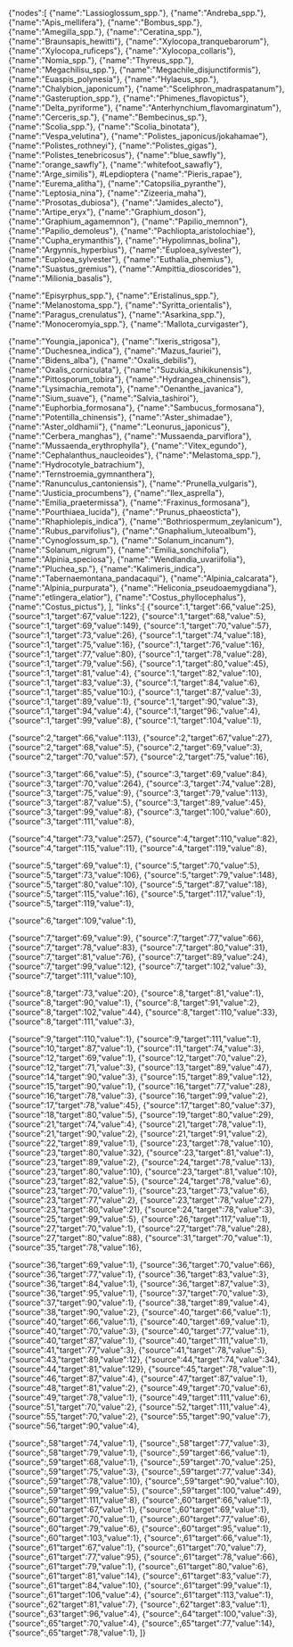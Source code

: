 {"nodes":[
{"name":"Lassioglossum_spp."},
{"name":"Andreba_spp."},
{"name":"Apis_mellifera"},
{"name":"Bombus_spp."},
{"name":"Amegilla_spp."},
{"name":"Ceratina_spp."},
{"name":"Braunsapis_hewitti"},
{"name":"Xylocopa_tranquebarorum"},
{"name":"Xylocopa_ruficeps"},
{"name":"Xylocopa_collaris"},
{"name":"Nomia_spp."},
{"name":"Thyreus_spp."},
{"name":"Megachilisu_spp."},
{"name":"Megachile_disjunctiformis"},
{"name":"Euaspis_polynesia"},
{"name":"Hylaeus_spp."},
{"name":"Chalybion_japonicum"},
{"name":"Sceliphron_madraspatanum"},
{"name":"Gasteruption_spp."},
{"name":"Phimenes_flavopictus"},
{"name":"Delta_pyriforme"},
{"name":"Anterhynchium_flavomarginatum"},
{"name":"Cerceris_sp."},
{"name":"Bembecinus_sp."},
{"name":"Scolia_spp."},
{"name":"Scolia_binotata"},
{"name":"Vespa_velutina"},
{"name":"Polistes_japonicus/jokahamae"},
{"name":"Polistes_rothneyi"},
{"name":"Polistes_gigas"},
{"name":"Polistes_tenebricosus"},
{"name":"blue_sawfly"},
{"name":"orange_sawfly"},
{"name":"whitefoot_sawafly"},
{"name":"Arge_similis"},
#Lepdioptera
{"name":"Pieris_rapae"},
{"name":"Eurema_alitha"},
{"name":"Catopsilia_pyranthe"},
{"name":"Leptosia_nina"},
{"name":"Zizeeria_maha"},
{"name":"Prosotas_dubiosa"},
{"name":"Jamides_alecto"},
{"name":"Artipe_eryx"},
{"name":"Graphium_doson"},
{"name":"Graphium_agamemnon"},
{"name":"Papilio_memnon"},
{"name":"Papilio_demoleus"},
{"name":"Pachliopta_aristolochiae"},
{"name":"Cupha_erymanthis"},
{"name":"Hypolimnas_bolina"},
{"name":"Argynnis_hyperbius"},
{"name":"Euploea_sylvester"},
{"name":"Euploea_sylvester"},
{"name":"Euthalia_phemius"},
{"name":"Suastus_gremius"},
{"name":"Ampittia_dioscorides"},
{"name":"Milionia_basalis"},

{"name":"Episyrphus_spp."},
{"name":"Eristalinus_spp."},
{"name":"Melanostoma_spp."},
{"name":"Syritta_orientalis"},
{"name":"Paragus_crenulatus"},
{"name":"Asarkina_spp."},
{"name":"Monoceromyia_spp."},
{"name":"Mallota_curvigaster"},

{"name":"Youngia_japonica"},
{"name":"Ixeris_strigosa"},
{"name":"Duchesnea_indica"},
{"name":"Mazus_fauriei"},
{"name":"Bidens_alba"},
{"name":"Oxalis_debilis"},
{"name":"Oxalis_corniculata"},
{"name":"Suzukia_shikikunensis"},
{"name":"Pittosporum_tobira"},
{"name":"Hydrangea_chinensis"},
{"name":"Lysimachia_remota"},
{"name":"Oenanthe_javanica"},
{"name":"Sium_suave"},
{"name":"Salvia_tashiroi"},
{"name":"Euphorbia_formosana"},
{"name":"Sambucus_formosana"},
{"name":"Potentilla_chinensis"},
{"name":"Aster_shimadae"},
{"name":"Aster_oldhamii"},
{"name":"Leonurus_japonicus"},
{"name":"Cerbera_manghas"},
{"name":"Mussaenda_parviflora"},
{"name":"Mussaenda_erythrophylla"},
{"name":"Vitex_egundo"},
{"name":"Cephalanthus_naucleoides"},
{"name":"Melastoma_spp."},
{"name":"Hydrocotyle_batrachium"},
{"name":"Ternstroemia_gymnanthera"},
{"name":"Ranunculus_cantoniensis"},
{"name":"Prunella_vulgaris"},
{"name":"Justicia_procumbens"},
{"name":"Ilex_asprella"},
{"name":"Emilia_praetermissa"},
{"name":"Fraxinus_formosana"},
{"name":"Pourthiaea_lucida"},
{"name":"Prunus_phaeosticta"},
{"name":"Rhaphiolepis_indica"},
{"name":"Bothriospermum_zeylanicum"},
{"name":"Rubus_parvifolius"},
{"name":"Gnaphalium_luteoalbum"},
{"name":"Cynoglossum_sp."},
{"name":"Solanum_incanum"},
{"name":"Solanum_nigrum"},
{"name":"Emilia_sonchifolia"},
{"name":"Alpinia_speciosa"},
{"name":"Wendlandia_uvariifolia"},
{"name":"Pluchea_sp."},
{"name":"Kalimeris_indica"},
{"name":"Tabernaemontana_pandacaqui"},
{"name":"Alpinia_calcarata"},
{"name":"Alpinia_purpurata"},
{"name":"Heliconia_pseudoaemygdiana"},
{"name":"etlingera_elatior"},
{"name":"Costus_phyllocephalus"},
{"name":"Costus_pictus"},
],
"links":[
{"source":1,"target":66,"value":25},
{"source":1,"target":67,"value":122},
{"source":1,"target":68,"value":5},
{"source":1,"target":69,"value":149},
{"source":1,"target":70,"value":57},
{"source":1,"target":73,"value":26},
{"source":1,"target":74,"value":18},
{"source":1,"target":75,"value":16},
{"source":1,"target":76,"value":16},
{"source":1,"target":77,"value":80},
{"source":1,"target":78,"value":28},
{"source":1,"target":79,"value":56},
{"source":1,"target":80,"value":45},
{"source":1,"target":81,"value":4},
{"source":1,"target":82,"value":10},
{"source":1,"target":83,"value":3},
{"source":1,"target":84,"value":6},
{"source":1,"target":85,"value"10:},
{"source":1,"target":87,"value":3},
{"source":1,"target":89,"value":1},
{"source":1,"target":90,"value":3},
{"source":1,"target":94,"value":4},
{"source":1,"target"96:,"value":4},
{"source":1,"target":99,"value":8},
{"source":1,"target":104,"value":1},

{"source":2,"target":66,"value":113},
{"source":2,"target":67,"value":27},
{"source":2,"target":68,"value":5},
{"source":2,"target":69,"value":3},
{"source":2,"target":70,"value":57},
{"source":2,"target":75,"value":16},

{"source":3,"target":66,"value":5},
{"source":3,"target":69,"value":84},
{"source":3,"target":70,"value":264},
{"source":3,"target":74,"value":28},
{"source":3,"target":75,"value":9},
{"source":3,"target":79,"value":113},
{"source":3,"target":87,"value":5},
{"source":3,"target":89,"value":45},
{"source":3,"target":99,"value":8},
{"source":3,"target":100,"value":60},
{"source":3,"target":111,"value":8},

{"source":4,"target":73,"value":257},
{"source":4,"target":110,"value":82},
{"source":4,"target":115,"value":11},
{"source":4,"target":119,"value":8},

{"source":5,"target":69,"value":1},
{"source":5,"target":70,"value":5},
{"source":5,"target":73,"value":106},
{"source":5,"target":79,"value":148},
{"source":5,"target":80,"value":10},
{"source":5,"target":87,"value":18},
{"source":5,"target":115,"value":16},
{"source":5,"target":117,"value":1},
{"source":5,"target":119,"value":1},

{"source":6,"target":109,"value":1},

{"source":7,"target":69,"value":9},
{"source":7,"target":77,"value":66},
{"source":7,"target":78,"value":83},
{"source":7,"target":80,"value":31},
{"source":7,"target":81,"value":76},
{"source":7,"target":89,"value":24},
{"source":7,"target":99,"value":12},
{"source":7,"target":102,"value":3},
{"source":7,"target":111,"value":10},

{"source":8,"target":73,"value":20},
{"source":8,"target":81,"value":1},
{"source":8,"target":90,"value":1},
{"source":8,"target":91,"value":2},
{"source":8,"target":102,"value":44},
{"source":8,"target":110,"value":33},
{"source":8,"target":111,"value":3},

{"source":9,"target":110,"value":1},
{"source":9,"target":111,"value":1},
{"source":10,"target":87,"value":1},
{"source":11,"target":74,"value":3},
{"source":12,"target":69,"value":1},
{"source":12,"target":70,"value":2},
{"source":12,"target":71,"value":3},
{"source":13,"target":89,"value":47},
{"source":14,"target":90,"value":3},
{"source":15,"target":89,"value":12},
{"source":15,"target":90,"value":1},
{"source":16,"target":77,"value":28},
{"source":16,"target":78,"value":3},
{"source":16,"target":99,"value":2},
{"source":17,"target":78,"value":45},
{"source":17,"target":80,"value":37},
{"source":18,"target":80,"value":5},
{"source":19,"target":80,"value":29},
{"source":21,"target":74,"value":4},
{"source":21,"target":78,"value":1},
{"source":21,"target":90,"value":2},
{"source":21,"target":91,"value":2},
{"source":22,"target":89,"value":1},
{"source":23,"target":78,"value":10},
{"source":23,"target":80,"value":32},
{"source":23,"target":81,"value":1},
{"source":23,"target":89,"value":2},
{"source":24,"target":78,"value":13},
{"source":23,"target":80,"value":10},
{"source":23,"target":81,"value":10},
{"source":23,"target":82,"value":5},
{"source":24,"target":78,"value":6},
{"source":23,"target":70,"value":1},
{"source":23,"target":73,"value":6},
{"source":23,"target":77,"value":2},
{"source":23,"target":78,"value":27},
{"source":23,"target":80,"value":21},
{"source":24,"target":78,"value":3},
{"source":25,"target":99,"value":5},
{"source":26,"target":117,"value":1},
{"source":27,"target":70,"value":1},
{"source":27,"target":78,"value":28},
{"source":27,"target":80,"value":88},
{"source":31,"target":70,"value":1},
{"source":35,"target":78,"value":16},

{"source":36,"target":69,"value":1},
{"source":36,"target":70,"value":66},
{"source":36,"target":77,"value":1},
{"source":36,"target":83,"value":3},
{"source":36,"target":84,"value":1},
{"source":36,"target":87,"value":3},
{"source":36,"target":95,"value":1},
{"source":37,"target":70,"value":3},
{"source":37,"target":90,"value":1},
{"source":38,"target":89,"value":4},
{"source":38,"target":90,"value":2},
{"source":40,"target":66,"value":1},
{"source":40,"target":66,"value":1},
{"source":40,"target":69,"value":1},
{"source":40,"target":70,"value":3},
{"source":40,"target":77,"value":1},
{"source":40,"target":87,"value":1},
{"source":40,"target":111,"value":1},
{"source":41,"target":77,"value":3},
{"source":41,"target":78,"value":5},
{"source":43,"target":89,"value":12},
{"source":44,"target":74,"value":34},
{"source":44,"target":81,"value":129},
{"source":45,"target":78,"value":1},
{"source":46,"target":87,"value":4},
{"source":47,"target":87,"value":1},
{"source":48,"target":81,"value":2},
{"source":49,"target":70,"value":6},
{"source":49,"target":78,"value":1},
{"source":49,"target":111,"value":6},
{"source":51,"target":70,"value":2},
{"source":52,"target":111,"value":4},
{"source":55,"target":70,"value":2},
{"source":55,"target":90,"value":7},
{"source":56,"target":90,"value":4},

{"source":,58"target":74,"value":1},
{"source":,58"target":77,"value":3},
{"source":,58"target":79,"value":1},
{"source":,59"target":66,"value":1},
{"source":,59"target":68,"value":1},
{"source":,59"target":70,"value":25},
{"source":,59"target":75,"value":3},
{"source":,59"target":77,"value":34},
{"source":,59"target":78,"value":10},
{"source":,59"target":90,"value":10},
{"source":,59"target":99,"value":5},
{"source":,59"target":100,"value":49},
{"source":,59"target":111,"value":8},
{"source":,60"target":66,"value":1},
{"source":,60"target":67,"value":1},
{"source":,60"target":69,"value":1},
{"source":,60"target":70,"value":1},
{"source":,60"target":77,"value":6},
{"source":,60"target":79,"value":6},
{"source":,60"target":95,"value":1},
{"source":,60"target":103,"value":1},
{"source":,61"target":66,"value":1},
{"source":,61"target":67,"value":1},
{"source":,61"target":70,"value":7},
{"source":,61"target":77,"value":95},
{"source":,61"target":78,"value":66},
{"source":,61"target":79,"value":1},
{"source":,61"target":80,"value":6},
{"source":,61"target":81,"value":14},
{"source":,61"target":83,"value":7},
{"source":,61"target":84,"value":10},
{"source":,61"target":99,"value":1},
{"source":,61"target":106,"value":4},
{"source":,61"target":113,"value":1},
{"source":,62"target":81,"value":7},
{"source":,62"target":83,"value":1},
{"source":,63"target":96,"value":4},
{"source":,64"target":100,"value":3},
{"source":,65"target":70,"value":4},
{"source":,65"target":77,"value":14},
{"source":,65"target":78,"value":1},
]}
